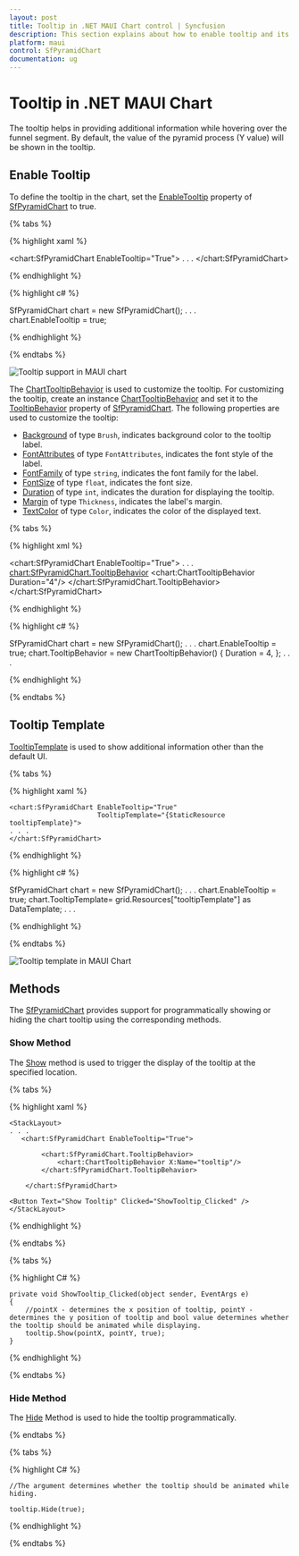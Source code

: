 ```yaml
---
layout: post
title: Tooltip in .NET MAUI Chart control | Syncfusion
description: This section explains about how to enable tooltip and its customization in Syncfusion .NET MAUI Chart (SfPyramidChart) control
platform: maui
control: SfPyramidChart
documentation: ug
---
```


# Tooltip in .NET MAUI Chart

The tooltip helps in providing additional information while hovering over the funnel segment. By default, the value of the pyramid process (Y value) will be shown in the tooltip.

## Enable Tooltip

To define the tooltip in the chart, set the [EnableTooltip](https://help.syncfusion.com/cr/maui/Syncfusion.Maui.Charts.SfPyramidChart.html#Syncfusion_Maui_Charts_SfPyramidChart_EnableTooltip) property of [SfPyramidChart](https://help.syncfusion.com/cr/maui/Syncfusion.Maui.Charts.SfPyramidChart.html) to true.

{% tabs %}

{% highlight xaml %}

<chart:SfPyramidChart EnableTooltip="True">
. . .
</chart:SfPyramidChart>


{% endhighlight %}

{% highlight c# %}

SfPyramidChart chart = new SfPyramidChart();
. . .      
chart.EnableTooltip = true;

{% endhighlight %}

{% endtabs %}

![Tooltip support in MAUI chart](Tooltip_images/MAUI_chart_tooltip.png)

The [ChartTooltipBehavior](https://help.syncfusion.com/cr/maui/Syncfusion.Maui.Charts.ChartTooltipBehavior.html) is used to customize the tooltip. For customizing the tooltip, create an instance [ChartTooltipBehavior](https://help.syncfusion.com/cr/maui/Syncfusion.Maui.Charts.ChartTooltipBehavior.html) and set it to the [TooltipBehavior](https://help.syncfusion.com/cr/maui/Syncfusion.Maui.Charts.ChartBase.html#Syncfusion_Maui_Charts_ChartBase_TooltipBehavior) property of [SfPyramidChart](https://help.syncfusion.com/cr/maui/Syncfusion.Maui.Charts.SfPyramidChart.html). The following properties are used to customize the tooltip:

* [Background](https://help.syncfusion.com/cr/maui/Syncfusion.Maui.Charts.ChartTooltipBehavior.html#Syncfusion_Maui_Charts_ChartTooltipBehavior_Background) of type `Brush`, indicates background color to the tooltip label.
* [FontAttributes](https://help.syncfusion.com/cr/maui/Syncfusion.Maui.Charts.ChartTooltipBehavior.html#Syncfusion_Maui_Charts_ChartTooltipBehavior_FontAttributes) of type `FontAttributes`, indicates the font style of the label.
* [FontFamily](https://help.syncfusion.com/cr/maui/Syncfusion.Maui.Charts.ChartTooltipBehavior.html#Syncfusion_Maui_Charts_ChartTooltipBehavior_FontFamily) of type `string`, indicates the font family for the label.
* [FontSize](https://help.syncfusion.com/cr/maui/Syncfusion.Maui.Charts.ChartTooltipBehavior.html#Syncfusion_Maui_Charts_ChartTooltipBehavior_FontSize) of type `float`, indicates the font size.
* [Duration](https://help.syncfusion.com/cr/maui/Syncfusion.Maui.Charts.ChartTooltipBehavior.html#Syncfusion_Maui_Charts_ChartTooltipBehavior_Duration) of type `int`, indicates the duration for displaying the tooltip.
* [Margin](https://help.syncfusion.com/cr/maui/Syncfusion.Maui.Charts.ChartTooltipBehavior.html#Syncfusion_Maui_Charts_ChartTooltipBehavior_Margin) of type `Thickness`, indicates the label's margin.
* [TextColor](https://help.syncfusion.com/cr/maui/Syncfusion.Maui.Charts.ChartTooltipBehavior.html#Syncfusion_Maui_Charts_ChartTooltipBehavior_TextColor) of type `Color`, indicates the color of the displayed text.

{% tabs %}

{% highlight xml %}

<chart:SfPyramidChart EnableTooltip="True">
. . .
<chart:SfPyramidChart.TooltipBehavior>
    <chart:ChartTooltipBehavior Duration="4"/>
</chart:SfPyramidChart.TooltipBehavior>
</chart:SfPyramidChart>

{% endhighlight %}

{% highlight c# %}

SfPyramidChart chart = new SfPyramidChart();
. . .
chart.EnableTooltip = true;
chart.TooltipBehavior = new ChartTooltipBehavior()
{
    Duration = 4,
};
. . .

{% endhighlight %}

{% endtabs %}

## Tooltip Template

[TooltipTemplate](https://help.syncfusion.com/cr/maui/Syncfusion.Maui.Charts.SfPyramidChart.html#Syncfusion_Maui_Charts_SfPyramidChart_TooltipTemplate) is used to show additional information other than the default UI.

{% tabs %}

{% highlight xaml %}

<Grid x:Name="grid">
    <Grid.Resources>
        <DataTemplate x:Key="tooltipTemplate">
            <StackLayout Orientation="Horizontal">
                <Label Text="{Binding Item.Name}"
                       TextColor="White"
                       FontAttributes="Bold"
                       HorizontalOptions="Center"
                       VerticalOptions="Center"/>
                <Label Text="{Binding Item.Value,StringFormat=': {0}'}"
                       TextColor="White"
                       FontAttributes="Bold"
                       HorizontalOptions="Center"
                       VerticalOptions="Center"/>
            </StackLayout>
        </DataTemplate>
    </Grid.Resources>

    <chart:SfPyramidChart EnableTooltip="True"
                          TooltipTemplate="{StaticResource tooltipTemplate}">
	. . .
    </chart:SfPyramidChart>
</Grid>

{% endhighlight %}

{% highlight c# %}

SfPyramidChart chart = new SfPyramidChart();
. . .
chart.EnableTooltip = true;
chart.TooltipTemplate= grid.Resources["tooltipTemplate"] as DataTemplate;
. . .     

{% endhighlight %}

{% endtabs %}

![Tooltip template in MAUI Chart](Tooltip_images/MAUI_chart_tooltip_customization.png)

## Methods

The [SfPyramidChart](https://help.syncfusion.com/cr/maui/Syncfusion.Maui.Charts.SfPyramidChart.html) provides support for programmatically showing or hiding the chart tooltip using the corresponding methods.

### Show Method

The [Show]() method is used to trigger the display of the tooltip at the specified location.

{% tabs %}

{% highlight xaml %}
    
    <StackLayout>
    . . .
       <chart:SfPyramidChart EnableTooltip="True">

            <chart:SfPyramidChart.TooltipBehavior>
                <chart:ChartTooltipBehavior X:Name="tooltip"/>
            </chart:SfPyramidChart.TooltipBehavior>

        </chart:SfPyramidChart>

    <Button Text="Show Tooltip" Clicked="ShowTooltip_Clicked" />
    </StackLayout>

{% endhighlight %}

{% endtabs %}

{% tabs %}

{% highlight C# %}

    private void ShowTooltip_Clicked(object sender, EventArgs e)
    {
        //pointX - determines the x position of tooltip, pointY - determines the y position of tooltip and bool value determines whether the tooltip should be animated while displaying.
        tooltip.Show(pointX, pointY, true);
    }

{% endhighlight %}

{% endtabs %}

### Hide Method

The [Hide]() Method is used to hide the tooltip programmatically.

{% endtabs %}

{% tabs %}

{% highlight C# %}

    //The argument determines whether the tooltip should be animated while hiding.

    tooltip.Hide(true);

{% endhighlight %}

{% endtabs %}
